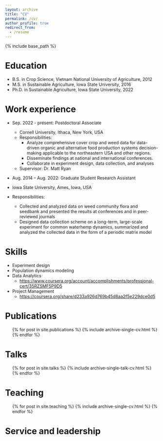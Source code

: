 ```yaml
---
layout: archive
title: "CV"
permalink: /cv/
author_profile: true
redirect_from:
  - /resume
---
```


{% include base_path %}

Education
======
* B.S. in Crop Science, Vietnam National University of Agriculture, 2012
* M.S. in Sustainable Agriculture, Iowa State University, 2016
* Ph.D. in Sustainable Agriculture, Iowa State University, 2022

Work experience
======
* Sep. 2022 - present: Postdoctoral Associate
  * Cornell University, Ithaca, New York, USA
  * Responsibilities: 
    *	Analyze comprehensive cover crop and weed data for data-driven organic and alternative food production systems decision-making applicable to the northeastern USA and other regions.
  	* Disseminate findings at national and international conferences.
    * Collaborate in experiment design, data collection, and analyses
  * Supervisor: Dr. Matt Ryan

*	Aug. 2014 – Aug. 2022: Graduate Student Research Assistant	
  *	Iowa State University, Ames, Iowa, USA
  *	Responsibilities:
    *	Collected and analyzed data on weed community flora and seedbank and presented the results at conferences and in peer-reviewed journals
    * Designed data collection scheme on a long-term, large-scale experiment for common waterhemp dynamics, summarized and analyzed the collected data in the form of a periodic matrix model

  
Skills
======
* Experiment design
* Population dynamics modeling
* Data Analytics
  * <https://www.coursera.org/account/accomplishments/professional-cert/35RZSMF5P9D5>
* Project Management
  * <https://coursera.org/share/d233a926d769b45d8aa2f5e229dce0d5>


Publications
======
  <ul>{% for post in site.publications %}
    {% include archive-single-cv.html %}
  {% endfor %}</ul>
  
Talks
======
  <ul>{% for post in site.talks %}
    {% include archive-single-talk-cv.html %}
  {% endfor %}</ul>
  
Teaching
======
  <ul>{% for post in site.teaching %}
    {% include archive-single-cv.html %}
  {% endfor %}</ul>
  
Service and leadership
======

